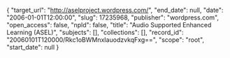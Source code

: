 {
  "target_url": "http://aselproject.wordpress.com/", 
  "end_date": null, 
  "date": "2006-01-01T12:00:00", 
  "slug": 17235968, 
  "publisher": "wordpress.com", 
  "open_access": false, 
  "npld": false, 
  "title": "Audio Supported Enhanced Learning (ASEL)", 
  "subjects": [], 
  "collections": [], 
  "record_id": "20060101T120000/Rkc1oBWMnxIauodzvkqFxg==", 
  "scope": "root", 
  "start_date": null
}

